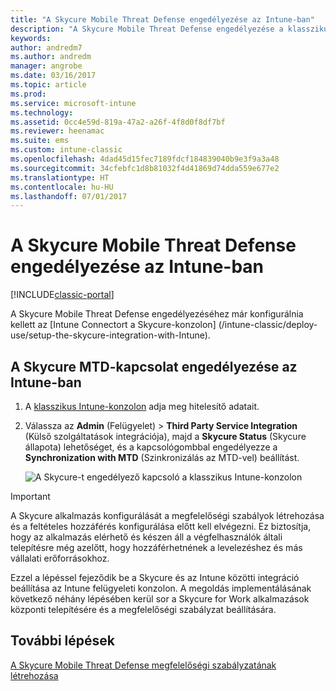 ```yaml
---
title: "A Skycure Mobile Threat Defense engedélyezése az Intune-ban"
description: "A Skycure Mobile Threat Defense engedélyezése a klasszikus Intune-konzolon."
keywords: 
author: andredm7
ms.author: andredm
manager: angrobe
ms.date: 03/16/2017
ms.topic: article
ms.prod: 
ms.service: microsoft-intune
ms.technology: 
ms.assetid: 0cc4e59d-819a-47a2-a26f-4f8d0f8df7bf
ms.reviewer: heenamac
ms.suite: ems
ms.custom: intune-classic
ms.openlocfilehash: 4dad45d15fec7189fdcf184839040b9e3f9a3a48
ms.sourcegitcommit: 34cfebfc1d8b81032f4d41869d74dda559e677e2
ms.translationtype: HT
ms.contentlocale: hu-HU
ms.lasthandoff: 07/01/2017
---
```

# <a name="enable-skycure-mobile-threat-defense-in-intune"></a>A Skycure Mobile Threat Defense engedélyezése az Intune-ban

[!INCLUDE[classic-portal](../includes/classic-portal.md)]

A Skycure Mobile Threat Defense engedélyezéséhez már konfigurálnia kellett az [Intune Connectort a Skycure-konzolon] (/intune-classic/deploy-use/setup-the-skycure-integration-with-Intune).

## <a name="to-enable-the-skycure-mtd-connection-in-intune"></a>A Skycure MTD-kapcsolat engedélyezése az Intune-ban

1.  A [klasszikus Intune-konzolon](https://manage.microsoft.com/) adja meg hitelesítő adatait.

2.  Válassza az **Admin** (Felügyelet) &gt; **Third Party Service Integration** (Külső szolgáltatások integrációja), majd a **Skycure Status** (Skycure állapota) lehetőséget, és a kapcsológombbal engedélyezze a **Synchronization with MTD** (Szinkronizálás az MTD-vel) beállítást.

    ![A Skycure-t engedélyező kapcsoló a klasszikus Intune-konzolon](../media/mtp/enable-skycure-1.png)

> [!IMPORTANT] 
> A Skycure alkalmazás konfigurálását a megfelelőségi szabályok létrehozása és a feltételes hozzáférés konfigurálása előtt kell elvégezni. Ez biztosítja, hogy az alkalmazás elérhető és készen áll a végfelhasználók általi telepítésre még azelőtt, hogy hozzáférhetnének a levelezéshez és más vállalati erőforrásokhoz.

Ezzel a lépéssel fejeződik be a Skycure és az Intune közötti integráció beállítása az Intune felügyeleti konzolon. A megoldás implementálásának következő néhány lépésében kerül sor a Skycure for Work alkalmazások központi telepítésére és a megfelelőségi szabályzat beállítására.

## <a name="next-steps"></a>További lépések

[A Skycure Mobile Threat Defense megfelelőségi szabályzatának létrehozása](/intune-classic/deploy-use/create-skycure-mobile-threat-defense-compliance-policy)
